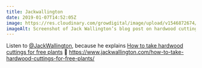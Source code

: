 ```yaml
---
title: Jackwallington
date: 2019-01-07T14:52:05Z
image: https://res.cloudinary.com/growdigital/image/upload/v1546872674/jackwallington-190107.png
imageAlt: Screenshot of Jack Wallington’s blog post on hardwood cuttings
---
```


Listen to [@JackWallington](https://twitter.com/jackwallington), because he explains [How to take hardwood cuttings for free plants](https://www.jackwallington.com/how-to-take-hardwood-cuttings-for-free-plants/) 🙂 <https://www.jackwallington.com/how-to-take-hardwood-cuttings-for-free-plants/>

